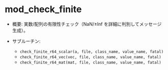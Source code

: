 # mod_check_finite

- 概要: 実数/配列の有限性チェック（NaN/±Inf を詳細に判別してメッセージ生成）。

- サブルーチン:
  - `check_finite_r64_scalar(a, file, class_name, value_name, fatal)`
  - `check_finite_r64_vec(vec, file, class_name, value_name, fatal)`
  - `check_finite_r64_mat(mat, file, class_name, value_name, fatal)`

